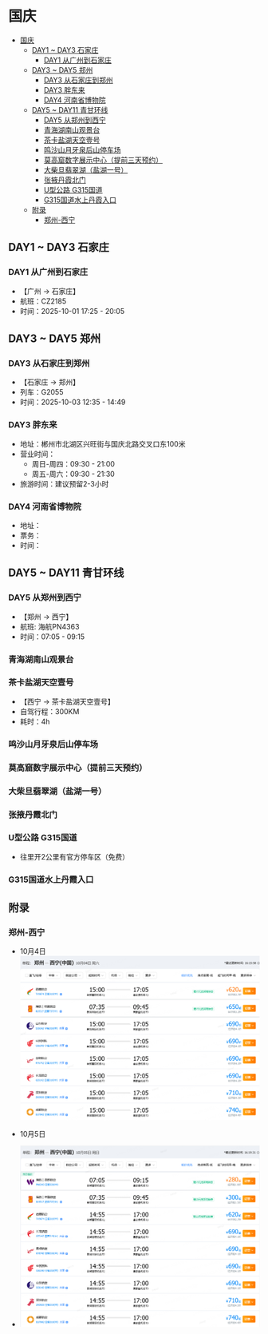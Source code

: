 # 国庆

- [国庆](#国庆)
  - [DAY1 ~ DAY3 石家庄](#day1--day3-石家庄)
    - [DAY1 从广州到石家庄](#day1-从广州到石家庄)
  - [DAY3 ~ DAY5 郑州](#day3--day5-郑州)
    - [DAY3 从石家庄到郑州](#day3-从石家庄到郑州)
    - [DAY3 胖东来](#day3-胖东来)
    - [DAY4 河南省博物院](#day4-河南省博物院)
  - [DAY5 ~ DAY11 青甘环线](#day5--day11-青甘环线)
    - [DAY5 从郑州到西宁](#day5-从郑州到西宁)
    - [青海湖南山观景台](#青海湖南山观景台)
    - [茶卡盐湖天空壹号](#茶卡盐湖天空壹号)
    - [鸣沙山月牙泉后山停车场](#鸣沙山月牙泉后山停车场)
    - [莫高窟数字展示中心（提前三天预约）](#莫高窟数字展示中心提前三天预约)
    - [大柴旦翡翠湖（盐湖一号）](#大柴旦翡翠湖盐湖一号)
    - [张掖丹霞北门](#张掖丹霞北门)
    - [U型公路 G315国道](#u型公路-g315国道)
    - [G315国道水上丹霞入口](#g315国道水上丹霞入口)
  - [附录](#附录)
    - [郑州-西宁](#郑州-西宁)

## DAY1 ~ DAY3 石家庄

### DAY1 从广州到石家庄

- 【广州 $\rightarrow$ 石家庄】
- 航班：CZ2185
- 时间：2025-10-01 17:25 - 20:05

## DAY3 ~ DAY5 郑州

### DAY3 从石家庄到郑州

- 【石家庄 $\rightarrow$ 郑州】
- 列车：G2055
- 时间：2025-10-03 12:35 - 14:49

### DAY3 胖东来

- 地址：郴州市北湖区兴旺街与国庆北路交叉口东100米
- 营业时间：
  - 周日-周四：09:30 - 21:00
  - 周五-周六：09:30 - 21:30
- 旅游时间：建议预留2-3小时

### DAY4 河南省博物院

- 地址：
- 票务：
- 时间：

## DAY5 ~ DAY11 青甘环线

### DAY5 从郑州到西宁

- 【郑州 $\rightarrow$ 西宁】
- 航班: 海航PN4363
- 时间：07:05 - 09:15
  
### 青海湖南山观景台

### 茶卡盐湖天空壹号

- 【西宁 -> 茶卡盐湖天空壹号】
- 自驾行程：300KM
- 耗时：4h

### 鸣沙山月牙泉后山停车场

### 莫高窟数字展示中心（提前三天预约）

### 大柴旦翡翠湖（盐湖一号）

### 张掖丹霞北门

### U型公路 G315国道

- 往里开2公里有官方停车区（免费）

### G315国道水上丹霞入口

## 附录

### 郑州-西宁

- 10月4日
![郑州-西宁-10-04](./img/郑州-西宁_10-04.png)

- 10月5日
- ![郑州-西宁-10-05](./img/郑州-西宁_10-05.png)
